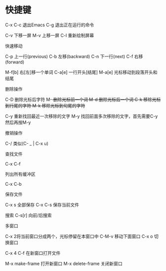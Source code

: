 # 快捷键

C-x C-c 退出Emacs
C-g 退出正在运行的命令

C-v 下移一屏
M-v 上移一屏
C-l 重新绘制屏幕

快速移动

C-p 上一行(previous)
C-b 左移(backward)
C-n 下一行(next)
C-f 右移(forward)

M-f[b] 右[左]移一个单词
C-a[e] 一行开头[结尾]
M-a[e] 光标移动到段落开头和结尾


删除操作

C-D 删除光标后字符
M-<DEL> 删除光标前一个词
M-d 删除光标后一个词
C-k 移除光标到行尾的字符
M-k 移除光标到句尾的字符

C-y 重新找回最近一次移除的文字
M-y 找回前面多次移除的文字，首先需要C-y然后再按M-y

撤销操作

C-/ 类似(C- _ | C-x u)

查找文件

C-x C-f

列出所有缓冲区

C-x C-b 

保存文件

C-x s 全部保存
C-x C-s 保存当前文件

搜索
C-s[r] 向前/后搜索


多窗口

C-x 2将当前窗口分成两个，光标停留在本窗口中
C-M-v 移动下面窗口
C-x o 切换窗口

C-x 4 C-f 在新窗口打开文件

M-x make-frame <return> 打开新窗口
M-x delete-frame <return> 关闭新窗口


